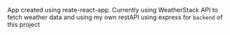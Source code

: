 App created using reate-react-app.
Currently using WeatherStack API to fetch weather data and using my own restAPI using express for `backend` of this project
